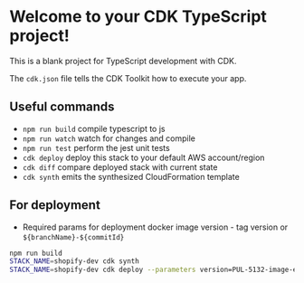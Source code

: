 # Welcome to your CDK TypeScript project!

This is a blank project for TypeScript development with CDK.

The `cdk.json` file tells the CDK Toolkit how to execute your app.

## Useful commands

- `npm run build` compile typescript to js
- `npm run watch` watch for changes and compile
- `npm run test` perform the jest unit tests
- `cdk deploy` deploy this stack to your default AWS account/region
- `cdk diff` compare deployed stack with current state
- `cdk synth` emits the synthesized CloudFormation template

## For deployment

- Required params for deployment docker image version - tag version or `${branchName}-${commitId}`

```sh
npm run build
STACK_NAME=shopify-dev cdk synth
STACK_NAME=shopify-dev cdk deploy --parameters version=PUL-5132-image-env-params-30fdf1b
```
